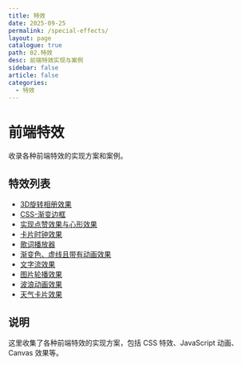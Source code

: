 ```yaml
---
title: 特效
date: 2025-09-25
permalink: /special-effects/
layout: page
catalogue: true
path: 02.特效
desc: 前端特效实现与案例
sidebar: false
article: false
categories:
  - 特效
---
```


# 前端特效

收录各种前端特效的实现方案和案例。

## 特效列表

- [3D旋转相册效果](./01.3D旋转相册效果.md)
- [CSS-渐变边框](./02.CSS-渐变边框.md)
- [实现点赞效果与心形效果](./03.实现点赞效果与心形效果.md)
- [卡片时钟效果](./04.卡片时钟效果.md)
- [歌词播放器](./05.歌词播放器.md)
- [渐变色、虚线且带有动画效果](./06.渐变色、虚线且带有动画效果.md)
- [文字流效果](./07.文字流效果.md)
- [图片轮播效果](./08.图片轮播效果.md)
- [波浪动画效果](./09.波浪动画效果.md)
- [天气卡片效果](./10.天气卡片效果.md)

## 说明

这里收集了各种前端特效的实现方案，包括 CSS 特效、JavaScript 动画、Canvas 效果等。
